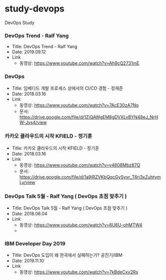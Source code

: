 # study-devops
DevOps Study

### DevOps Trend - Ralf Yang
- Title: DevOps Trend - Ralf Yang
- Date: 2019.09.12
- Link
  - 동영상: https://www.youtube.com/watch?v=Ah9cQ2731mE



### DevOps
- Title: 임베디드 개발 프로세스 상에서의 CI/CD 경험 - 정재준
- Date: 2018.03.16
- Link
  - 동영상: https://www.youtube.com/watch?v=7AcE30zA7No
  - 문서: https://drive.google.com/file/d/1ZiQAWgEM8gDVXLvBYN48eJ_NrHW-Jys4/view




### 카카오 클라우드의 시작 KFIELD - 정기훈
- Title: 카카오 클라우드의 시작 KFIELD - 정기훈
- Date: 2018.03.16
- Link
  - 동영상: https://www.youtube.com/watch?v=y4608Mbz87Q
  - 문서: https://drive.google.com/file/d/1a9jRZVKbQqcGySyvr_T6rj3xZuhtymLy/view





### DevOps Talk 5월 - Ralf Yang ( DevOps 초점 맞추기 )
- Title: DevOps Talk 5월 - Ralf Yang ( DevOps 초점 맞추기 )
- Date: 2018.06.04
- Link
  - 동영상: https://www.youtube.com/watch?v=6U6U-ohMTW4
  - 


### IBM Developer Day 2019
- Title: DevOps 도입이 왜 한국에서 실패하는가? 공진기/IBM
- Date: 2019.11.10
- Link
  - 동영상: https://www.youtube.com/watch?v=7kBdeCxy2Rs
